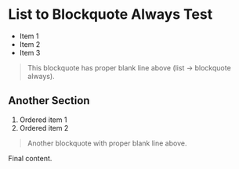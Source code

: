 # List to Blockquote Always Test

- Item 1
- Item 2
- Item 3

> This blockquote has proper blank line above (list → blockquote always).

## Another Section

1. Ordered item 1
2. Ordered item 2

> Another blockquote with proper blank line above.

Final content.
